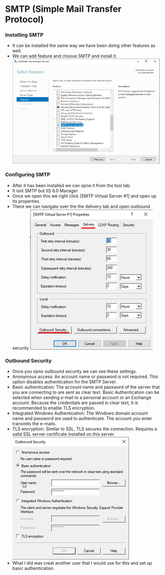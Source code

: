 # SMTP (Simple Mail Transfer Protocol)
### Installing SMTP
- It can be installed the same way we have been doing other features as well.
- We can add feature and choose SMTP and install it.
![Settings](https://github.com/Abdulmalik420/ADLab/blob/main/ADLabPics/Screenshot%202023-02-04%20163120.png)
### Configuring SMTP
- After it has been installed we can opne it from the tool tab.
- It isnt SMTP but IIS 6.0 Manager
- Once we open this we right click [SMTP Virtual Server #1] and open up its properties.
- There we can navigate over the the delivery tab and open outbound security
![Setting2](https://github.com/Abdulmalik420/ADLab/blob/main/ADLabPics/Screenshot%202023-02-04%20171720.png)
### Outbound Security
- Once you opne outbound security we can see these settings.
- Anonymous access: An account name or password is not required. This option disables authentication for the SMTP Server.
- Basic authentication: The account name and password of the server that you are connecting to are sent as clear text. Basic Authentication can be selected when sending e-mail to a personal account or an Exchange account. Because the credentials are passed in clear text, it is recommended to enable TLS encryption.
- Integrated Windows Authentication: The Windows domain account name and password are used to authenticate. The account you enter transmits the e-mails.
- TLS encryption: Similar to SSL, TLS secures the connection. Requires a valid SSL server certificate installed on this server.                                                                           
![Setting3](https://github.com/Abdulmalik420/ADLab/blob/main/ADLabPics/Screenshot%202023-02-04%20171757.png)
- What I did was creat another user that I would use for this and set up basic authentication.
